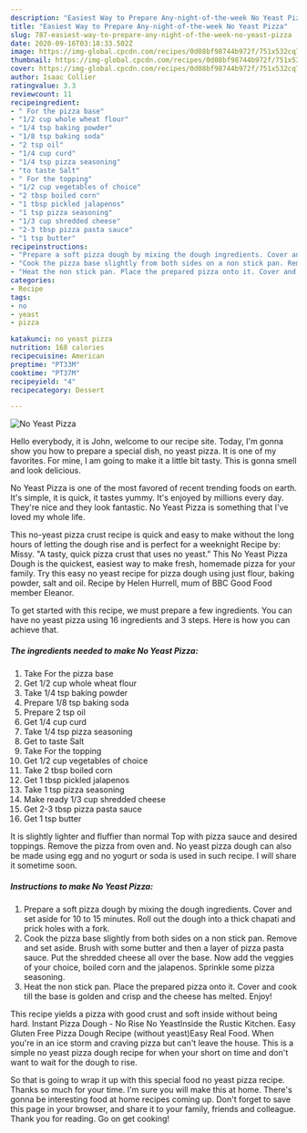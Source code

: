 ```yaml
---
description: "Easiest Way to Prepare Any-night-of-the-week No Yeast Pizza"
title: "Easiest Way to Prepare Any-night-of-the-week No Yeast Pizza"
slug: 787-easiest-way-to-prepare-any-night-of-the-week-no-yeast-pizza
date: 2020-09-16T03:18:33.502Z
image: https://img-global.cpcdn.com/recipes/0d08bf98744b972f/751x532cq70/no-yeast-pizza-recipe-main-photo.jpg
thumbnail: https://img-global.cpcdn.com/recipes/0d08bf98744b972f/751x532cq70/no-yeast-pizza-recipe-main-photo.jpg
cover: https://img-global.cpcdn.com/recipes/0d08bf98744b972f/751x532cq70/no-yeast-pizza-recipe-main-photo.jpg
author: Isaac Collier
ratingvalue: 3.3
reviewcount: 11
recipeingredient:
- " For the pizza base"
- "1/2 cup whole wheat flour"
- "1/4 tsp baking powder"
- "1/8 tsp baking soda"
- "2 tsp oil"
- "1/4 cup curd"
- "1/4 tsp pizza seasoning"
- "to taste Salt"
- " For the topping"
- "1/2 cup vegetables of choice"
- "2 tbsp boiled corn"
- "1 tbsp pickled jalapenos"
- "1 tsp pizza seasoning"
- "1/3 cup shredded cheese"
- "2-3 tbsp pizza pasta sauce"
- "1 tsp butter"
recipeinstructions:
- "Prepare a soft pizza dough by mixing the dough ingredients. Cover and set aside for 10 to 15 minutes. Roll out the dough into a thick chapati and prick holes with a fork."
- "Cook the pizza base slightly from both sides on a non stick pan. Remove and set aside. Brush with some butter and then a layer of pizza pasta sauce. Put the shredded cheese all over the base. Now add the veggies of your choice, boiled corn and the jalapenos. Sprinkle some pizza seasoning."
- "Heat the non stick pan. Place the prepared pizza onto it. Cover and cook till the base is golden and crisp and the cheese has melted. Enjoy!"
categories:
- Recipe
tags:
- no
- yeast
- pizza

katakunci: no yeast pizza 
nutrition: 168 calories
recipecuisine: American
preptime: "PT33M"
cooktime: "PT37M"
recipeyield: "4"
recipecategory: Dessert

---
```



![No Yeast Pizza](https://img-global.cpcdn.com/recipes/0d08bf98744b972f/751x532cq70/no-yeast-pizza-recipe-main-photo.jpg)

Hello everybody, it is John, welcome to our recipe site. Today, I'm gonna show you how to prepare a special dish, no yeast pizza. It is one of my favorites. For mine, I am going to make it a little bit tasty. This is gonna smell and look delicious.

No Yeast Pizza is one of the most favored of recent trending foods on earth. It's simple, it is quick, it tastes yummy. It's enjoyed by millions every day. They're nice and they look fantastic. No Yeast Pizza is something that I've loved my whole life.

This no-yeast pizza crust recipe is quick and easy to make without the long hours of letting the dough rise and is perfect for a weeknight Recipe by: Missy. &#34;A tasty, quick pizza crust that uses no yeast.&#34; This No Yeast Pizza Dough is the quickest, easiest way to make fresh, homemade pizza for your family. Try this easy no yeast recipe for pizza dough using just flour, baking powder, salt and oil. Recipe by Helen Hurrell, mum of BBC Good Food member Eleanor.


To get started with this recipe, we must prepare a few ingredients. You can have no yeast pizza using 16 ingredients and 3 steps. Here is how you can achieve that.

<!--inarticleads1-->

##### The ingredients needed to make No Yeast Pizza:

1. Take  For the pizza base
1. Get 1/2 cup whole wheat flour
1. Take 1/4 tsp baking powder
1. Prepare 1/8 tsp baking soda
1. Prepare 2 tsp oil
1. Get 1/4 cup curd
1. Take 1/4 tsp pizza seasoning
1. Get to taste Salt
1. Take  For the topping
1. Get 1/2 cup vegetables of choice
1. Take 2 tbsp boiled corn
1. Get 1 tbsp pickled jalapenos
1. Take 1 tsp pizza seasoning
1. Make ready 1/3 cup shredded cheese
1. Get 2-3 tbsp pizza pasta sauce
1. Get 1 tsp butter


It is slightly lighter and fluffier than normal Top with pizza sauce and desired toppings. Remove the pizza from oven and. No yeast pizza dough can also be made using egg and no yogurt or soda is used in such recipe. I will share it sometime soon. 

<!--inarticleads2-->

##### Instructions to make No Yeast Pizza:

1. Prepare a soft pizza dough by mixing the dough ingredients. Cover and set aside for 10 to 15 minutes. Roll out the dough into a thick chapati and prick holes with a fork.
1. Cook the pizza base slightly from both sides on a non stick pan. Remove and set aside. Brush with some butter and then a layer of pizza pasta sauce. Put the shredded cheese all over the base. Now add the veggies of your choice, boiled corn and the jalapenos. Sprinkle some pizza seasoning.
1. Heat the non stick pan. Place the prepared pizza onto it. Cover and cook till the base is golden and crisp and the cheese has melted. Enjoy!


This recipe yields a pizza with good crust and soft inside without being hard. Instant Pizza Dough - No Rise No YeastInside the Rustic Kitchen. Easy Gluten Free Pizza Dough Recipe (without yeast)Easy Real Food. When you&#39;re in an ice storm and craving pizza but can&#39;t leave the house. This is a simple no yeast pizza dough recipe for when your short on time and don&#39;t want to wait for the dough to rise. 

So that is going to wrap it up with this special food no yeast pizza recipe. Thanks so much for your time. I'm sure you will make this at home. There's gonna be interesting food at home recipes coming up. Don't forget to save this page in your browser, and share it to your family, friends and colleague. Thank you for reading. Go on get cooking!
